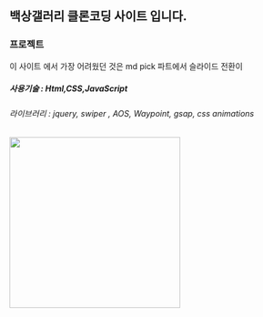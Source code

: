 ## 백상갤러리 클론코딩 사이트 입니다.

### 프로젝트
이 사이트 에서 가장 어려웠던 것은 md pick 파트에서 슬라이드 전환이 

##### 사용기술 : Html,CSS,JavaScript
###### 라이브러리 : jquery, swiper , AOS, Waypoint, gsap, css animations

<img src="https://user-images.githubusercontent.com/107607247/196354523-5b94d688-7f42-4447-8bbf-813f424d79e3.png"  width="300px">




